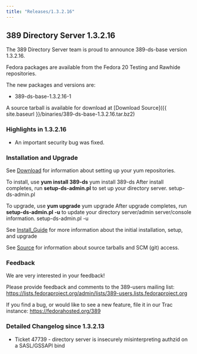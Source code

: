 ```yaml
---
title: "Releases/1.3.2.16"
---
```

389 Directory Server 1.3.2.16
-----------------------------

The 389 Directory Server team is proud to announce 389-ds-base version 1.3.2.16.

Fedora packages are available from the Fedora 20 Testing and Rawhide repositories.

The new packages and versions are:

-   389-ds-base-1.3.2.16-1

A source tarball is available for download at [Download Source]({{ site.baseurl }}/binaries/389-ds-base-1.3.2.16.tar.bz2)

### Highlights in 1.3.2.16

-   An important security bug was fixed.

### Installation and Upgrade

See [Download](../download.html) for information about setting up your yum repositories.

To install, use **yum install 389-ds** yum install 389-ds After install completes, run **setup-ds-admin.pl** to set up your directory server. setup-ds-admin.pl

To upgrade, use **yum upgrade** yum upgrade After upgrade completes, run **setup-ds-admin.pl -u** to update your directory server/admin server/console information. setup-ds-admin.pl -u

See [Install\_Guide](../legacy/install-guide.html) for more information about the initial installation, setup, and upgrade

See [Source](../development/source.html) for information about source tarballs and SCM (git) access.

### Feedback

We are very interested in your feedback!

Please provide feedback and comments to the 389-users mailing list: <https://lists.fedoraproject.org/admin/lists/389-users.lists.fedoraproject.org>

If you find a bug, or would like to see a new feature, file it in our Trac instance: <https://fedorahosted.org/389>

### Detailed Changelog since 1.3.2.13

-   Ticket 47739 - directory server is insecurely misinterpreting authzid on a SASL/GSSAPI bind

